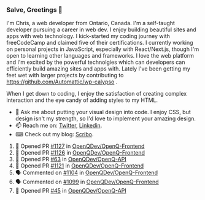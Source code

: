 ### Salve, Greetings 👋

I'm Chris, a web developer from Ontario, Canada. I'm a self-taught developer pursuing a career in web dev. I enjoy building beautiful sites and apps with web technology.
I kick-started my coding journey with freeCodeCamp and claimed five of their certifications.  I currently working on personal projects in JavaScript, especially with React/Next.js, though I'm open to learning other languages and frameworks. I love the web platform and I'm excited by the powerful technolgies which can developers can efficiently build amazing sites and apps with. Lately I've been getting my feet wet with larger projects by contributing to https://github.com/Automattic/wp-calypso .

When I get down to coding, I enjoy the satisfaction of creating complex interaction and the eye candy of adding styles to my HTML. 

- 💬 Ask me about putting your visual design into code. I enjoy CSS, but design isn't my strength, so I'd love to implement your amazing design.
- 📫 Reach me on: [Twitter](https://twitter.com/Christo28120856), [Linkedin](https://www.linkedin.com/in/christopher-stevers-07b9a5204/).
- ⌨ Check out my blog: [Scribo](https://christopherstevers.cf).
<!--
**Christopher-Stevers/Christopher-Stevers** is a ✨ _special_ ✨ repository because its `README.md` (this file) appears on your GitHub profile.

Here are some ideas to get you started:

- 🔭 I’m currently working on ...
- 🌱 I’m currently learning ...
- 👯 I’m looking to collaborate on ...
- 🤔 I’m looking for help with ...
- 😄 Pronouns: ...
- ⚡ Fun fact: ...
-->

<!--START_SECTION:activity-->
1. 💪 Opened PR [#1127](https://github.com/OpenQDev/OpenQ-Frontend/pull/1127) in [OpenQDev/OpenQ-Frontend](https://github.com/OpenQDev/OpenQ-Frontend)
2. 💪 Opened PR [#1126](https://github.com/OpenQDev/OpenQ-Frontend/pull/1126) in [OpenQDev/OpenQ-Frontend](https://github.com/OpenQDev/OpenQ-Frontend)
3. 💪 Opened PR [#63](https://github.com/OpenQDev/OpenQ-API/pull/63) in [OpenQDev/OpenQ-API](https://github.com/OpenQDev/OpenQ-API)
4. 💪 Opened PR [#1121](https://github.com/OpenQDev/OpenQ-Frontend/pull/1121) in [OpenQDev/OpenQ-Frontend](https://github.com/OpenQDev/OpenQ-Frontend)
5. 🗣 Commented on [#1104](https://github.com/OpenQDev/OpenQ-Frontend/issues/1104) in [OpenQDev/OpenQ-Frontend](https://github.com/OpenQDev/OpenQ-Frontend)
6. 🗣 Commented on [#1099](https://github.com/OpenQDev/OpenQ-Frontend/issues/1099) in [OpenQDev/OpenQ-Frontend](https://github.com/OpenQDev/OpenQ-Frontend)
7. 💪 Opened PR [#45](https://github.com/OpenQDev/OpenQ-API/pull/45) in [OpenQDev/OpenQ-API](https://github.com/OpenQDev/OpenQ-API)
<!--END_SECTION:activity-->
